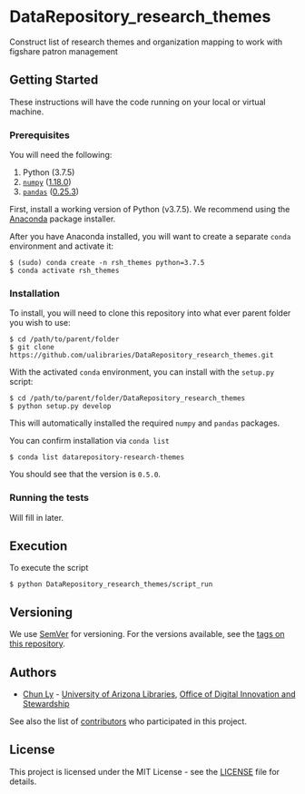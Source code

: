 # DataRepository_research_themes
Construct list of research themes and organization mapping to work with figshare patron management

## Getting Started

These instructions will have the code running on your local or virtual machine.


### Prerequisites

You will need the following:
1. Python (3.7.5)
2. [`numpy`](https://numpy.org/doc/) ([1.18.0](https://numpy.org/doc/1.18/))
3. [`pandas`](https://pandas.pydata.org/) ([0.25.3](https://pandas.pydata.org/pandas-docs/version/0.25.3/))

First, install a working version of Python (v3.7.5).  We recommend using the
[Anaconda](https://www.anaconda.com/distribution/) package installer.

After you have Anaconda installed, you will want to create a separate `conda` environment
and activate it:

```
$ (sudo) conda create -n rsh_themes python=3.7.5
$ conda activate rsh_themes
```

### Installation

To install, you will need to clone this repository into what ever parent folder you wish to use:

```
$ cd /path/to/parent/folder
$ git clone https://github.com/ualibraries/DataRepository_research_themes.git
```

With the activated `conda` environment, you can install with the `setup.py` script:

```
$ cd /path/to/parent/folder/DataRepository_research_themes
$ python setup.py develop
```

This will automatically installed the required `numpy` and `pandas` packages.

You can confirm installation via `conda list`

```
$ conda list datarepository-research-themes
```

You should see that the version is `0.5.0`.


### Running the tests

Will fill in later.


## Execution

To execute the script
```
$ python DataRepository_research_themes/script_run
```


## Versioning

We use [SemVer](http://semver.org/) for versioning. For the versions available, see the [tags on this repository](https://github.com/ualibraries/DataRepository_research_themes/tags).

## Authors

* [Chun Ly](http://www.github.com/astrochun) - [University of Arizona Libraries](https://github.com/ualibraries), [Office of Digital Innovation and Stewardship](https://github.com/UAL-ODIS)

See also the list of
[contributors](https://github.com/ualibraries/DataRepository_research_themes/contributors) who participated in this project.


## License

This project is licensed under the MIT License - see the [LICENSE](LICENSE) file for details.
